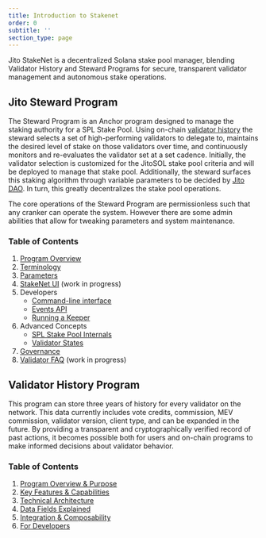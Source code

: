 ```yaml
---
title: Introduction to Stakenet
order: 0
subtitle: ''
section_type: page
---
```


Jito StakeNet is a decentralized Solana stake pool manager, blending Validator History and Steward Programs for secure, transparent validator management and autonomous stake operations.

## Jito Steward Program

The Steward Program is an Anchor program designed to manage the staking authority for a SPL Stake Pool.
Using on-chain [validator history](/stakenet/validator-history/overview/) the steward selects a set of high-performing validators to delegate to, maintains the desired level of stake on those validators over time, and continuously monitors and re-evaluates the validator set at a set cadence.
Initially, the validator selection is customized for the JitoSOL stake pool criteria and will be deployed to manage that stake pool.
Additionally, the steward surfaces this staking algorithm through variable parameters to be decided by [Jito DAO](https://gov.jito.network/dao/Jito).
In turn, this greatly decentralizes the stake pool operations.

The core operations of the Steward Program are permissionless such that any cranker can operate the system. However there are some admin abilities that allow for tweaking parameters and system maintenance.

### Table of Contents

1. [Program Overview](/stakenet/jito-steward/program-overview/)
2. [Terminology](/stakenet/jito-steward/terminology/)
3. [Parameters](/stakenet/jito-steward/parameters/)
4. [StakeNet UI](/stakenet/jito-steward/ui/) (work in progress)
5. Developers
   - [Command-line interface](/stakenet/jito-steward/developers/cli/)
   - [Events API](/stakenet/jito-steward/developers/api/)
   - [Running a Keeper](/stakenet/jito-steward/developers/keeper-bot-quick-start/)
6. Advanced Concepts
   - [SPL Stake Pool Internals](/stakenet/jito-steward/advanced/spl-stake-pool-internals/)
   - [Validator States](/stakenet/jito-steward/advanced/managing-validator-states/)
7. [Governance](/stakenet/jito-steward/governance/)
8. [Validator FAQ](/stakenet/jito-steward/faq/) (work in progress)


## Validator History Program

This program can store three years of history for every validator on the network.
This data currently includes vote credits, commission, MEV commission, validator version, client type, and can be expanded in the future.
By providing a transparent and cryptographically verified record of past actions, it becomes possible both for users and on-chain programs to make informed decisions about validator behavior.

### Table of Contents

1. [Program Overview & Purpose](/stakenet/validator-history/overview/)
2. [Key Features & Capabilities](/stakenet/validator-history/key-features/)
3. [Technical Architecture](/stakenet/validator-history/technical-architecture/)
4. [Data Fields Explained](/stakenet/validator-history/data-fields/)
5. [Integration & Composability](/stakenet/validator-history/integration/)
6. [For Developers](/stakenet/validator-history/for-developers/)

